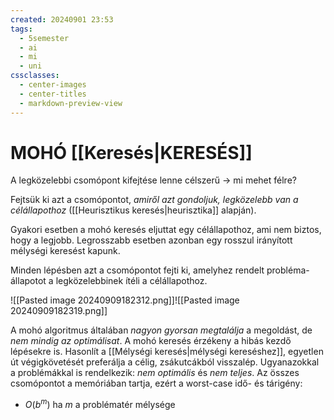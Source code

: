```yaml
---
created: 20240901 23:53
tags:
  - 5semester
  - ai
  - mi
  - uni
cssclasses:
  - center-images
  - center-titles
  - markdown-preview-view
---
```


# MOHÓ [[Keresés|KERESÉS]]

A legközelebbi csomópont kifejtése lenne célszerű -> mi mehet félre?

Fejtsük ki azt a csomópontot, *amiről azt gondoljuk, legközelebb van a célállapothoz* ([[Heurisztikus keresés|heurisztika]] alapján).

Gyakori esetben a mohó keresés eljuttat egy célállapothoz, ami nem biztos, hogy a legjobb. Legrosszabb esetben azonban egy rosszul irányított mélységi keresést kapunk.

Minden lépésben azt a csomópontot fejti ki, amelyhez rendelt probléma-állapotot a legközelebbinek ítéli a célállapothoz.

![[Pasted image 20240909182312.png]]![[Pasted image 20240909182319.png]]

A mohó algoritmus általában *nagyon gyorsan megtalálja* a megoldást, de *nem mindig az optimálisat*. A mohó keresés érzékeny a hibás kezdő lépésekre is. Hasonlít a [[Mélységi keresés|mélységi kereséshez]], egyetlen út végigkövetését preferálja a célig, zsákutcákból visszalép. Ugyanazokkal a problémákkal is rendelkezik: *nem optimális* és *nem teljes*. Az összes csomópontot a memóriában tartja, ezért a worst-case idő- és tárigény:

- $O(b^m)$ ha $m$ a problématér mélysége



